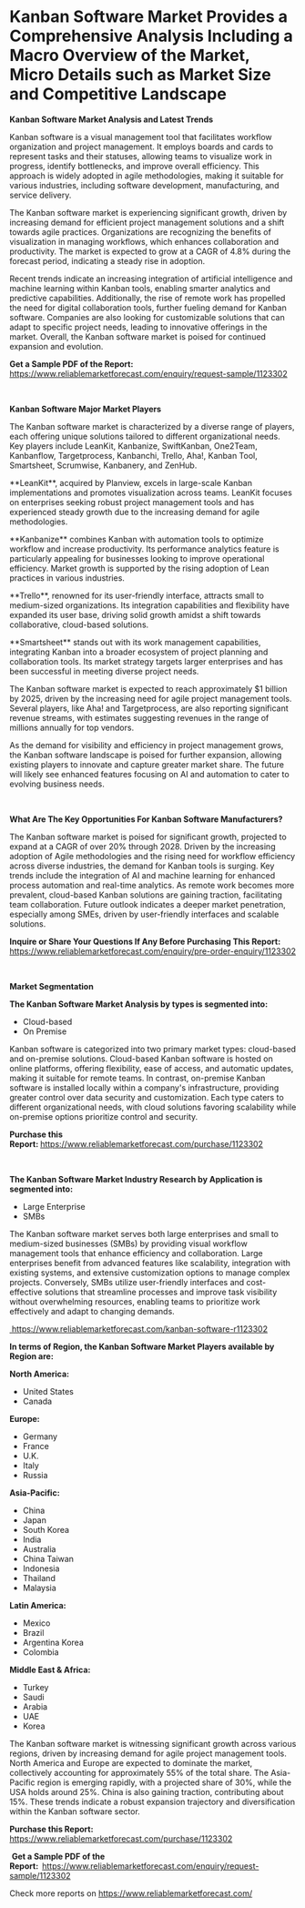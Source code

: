 <p><h1>Kanban Software Market Provides a Comprehensive Analysis Including a Macro Overview of the Market, Micro Details such as Market Size and Competitive Landscape</h1></p><p><strong>Kanban Software Market Analysis and Latest Trends</strong></p>
<p><p>Kanban software is a visual management tool that facilitates workflow organization and project management. It employs boards and cards to represent tasks and their statuses, allowing teams to visualize work in progress, identify bottlenecks, and improve overall efficiency. This approach is widely adopted in agile methodologies, making it suitable for various industries, including software development, manufacturing, and service delivery.</p><p>The Kanban software market is experiencing significant growth, driven by increasing demand for efficient project management solutions and a shift towards agile practices. Organizations are recognizing the benefits of visualization in managing workflows, which enhances collaboration and productivity. The market is expected to grow at a CAGR of 4.8% during the forecast period, indicating a steady rise in adoption.</p><p>Recent trends indicate an increasing integration of artificial intelligence and machine learning within Kanban tools, enabling smarter analytics and predictive capabilities. Additionally, the rise of remote work has propelled the need for digital collaboration tools, further fueling demand for Kanban software. Companies are also looking for customizable solutions that can adapt to specific project needs, leading to innovative offerings in the market. Overall, the Kanban software market is poised for continued expansion and evolution.</p></p>
<p><strong>Get a Sample PDF of the Report:&nbsp;</strong> <a href="https://www.reliablemarketforecast.com/enquiry/request-sample/1123302?utm_campaign=2449&utm_medium=2&utm_source=Github&utm_content=ia&utm_term=09032025&utm_id=kanban-software">https://www.reliablemarketforecast.com/enquiry/request-sample/1123302</a></p>
<p>&nbsp;</p>
<p><strong>Kanban Software Major Market Players</strong></p>
<p><p>The Kanban software market is characterized by a diverse range of players, each offering unique solutions tailored to different organizational needs. Key players include LeanKit, Kanbanize, SwiftKanban, One2Team, Kanbanflow, Targetprocess, Kanbanchi, Trello, Aha!, Kanban Tool, Smartsheet, Scrumwise, Kanbanery, and ZenHub.</p><p>**LeanKit**, acquired by Planview, excels in large-scale Kanban implementations and promotes visualization across teams. LeanKit focuses on enterprises seeking robust project management tools and has experienced steady growth due to the increasing demand for agile methodologies.</p><p>**Kanbanize** combines Kanban with automation tools to optimize workflow and increase productivity. Its performance analytics feature is particularly appealing for businesses looking to improve operational efficiency. Market growth is supported by the rising adoption of Lean practices in various industries.</p><p>**Trello**, renowned for its user-friendly interface, attracts small to medium-sized organizations. Its integration capabilities and flexibility have expanded its user base, driving solid growth amidst a shift towards collaborative, cloud-based solutions.</p><p>**Smartsheet** stands out with its work management capabilities, integrating Kanban into a broader ecosystem of project planning and collaboration tools. Its market strategy targets larger enterprises and has been successful in meeting diverse project needs.</p><p>The Kanban software market is expected to reach approximately $1 billion by 2025, driven by the increasing need for agile project management tools. Several players, like Aha! and Targetprocess, are also reporting significant revenue streams, with estimates suggesting revenues in the range of millions annually for top vendors.</p><p>As the demand for visibility and efficiency in project management grows, the Kanban software landscape is poised for further expansion, allowing existing players to innovate and capture greater market share. The future will likely see enhanced features focusing on AI and automation to cater to evolving business needs.</p></p>
<p>&nbsp;</p>
<p><strong>What Are The Key Opportunities For Kanban Software Manufacturers?</strong></p>
<p><p>The Kanban software market is poised for significant growth, projected to expand at a CAGR of over 20% through 2028. Driven by the increasing adoption of Agile methodologies and the rising need for workflow efficiency across diverse industries, the demand for Kanban tools is surging. Key trends include the integration of AI and machine learning for enhanced process automation and real-time analytics. As remote work becomes more prevalent, cloud-based Kanban solutions are gaining traction, facilitating team collaboration. Future outlook indicates a deeper market penetration, especially among SMEs, driven by user-friendly interfaces and scalable solutions.</p></p>
<p><strong>Inquire or Share Your Questions If Any Before Purchasing This Report:</strong> <a href="https://www.reliablemarketforecast.com/enquiry/pre-order-enquiry/1123302?utm_campaign=2449&utm_medium=2&utm_source=Github&utm_content=ia&utm_term=09032025&utm_id=kanban-software">https://www.reliablemarketforecast.com/enquiry/pre-order-enquiry/1123302</a></p>
<p>&nbsp;</p>
<p><strong>Market Segmentation</strong></p>
<p><strong>The Kanban Software Market Analysis by types is segmented into:</strong></p>
<p><ul><li>Cloud-based</li><li>On Premise</li></ul></p>
<p><p>Kanban software is categorized into two primary market types: cloud-based and on-premise solutions. Cloud-based Kanban software is hosted on online platforms, offering flexibility, ease of access, and automatic updates, making it suitable for remote teams. In contrast, on-premise Kanban software is installed locally within a company's infrastructure, providing greater control over data security and customization. Each type caters to different organizational needs, with cloud solutions favoring scalability while on-premise options prioritize control and security.</p></p>
<p><strong>Purchase this Report:&nbsp;</strong><a href="https://www.reliablemarketforecast.com/purchase/1123302?utm_campaign=2449&utm_medium=2&utm_source=Github&utm_content=ia&utm_term=09032025&utm_id=kanban-software">https://www.reliablemarketforecast.com/purchase/1123302</a></p>
<p>&nbsp;</p>
<p><strong>The Kanban Software Market Industry Research by Application is segmented into:</strong></p>
<p><ul><li>Large Enterprise</li><li>SMBs</li></ul></p>
<p><p>The Kanban software market serves both large enterprises and small to medium-sized businesses (SMBs) by providing visual workflow management tools that enhance efficiency and collaboration. Large enterprises benefit from advanced features like scalability, integration with existing systems, and extensive customization options to manage complex projects. Conversely, SMBs utilize user-friendly interfaces and cost-effective solutions that streamline processes and improve task visibility without overwhelming resources, enabling teams to prioritize work effectively and adapt to changing demands.</p></p>
<p><a href="https://www.reliablemarketforecast.com/kanban-software-r1123302?utm_campaign=2449&utm_medium=2&utm_source=Github&utm_content=ia&utm_term=09032025&utm_id=kanban-software">&nbsp;https://www.reliablemarketforecast.com/kanban-software-r1123302</a></p>
<p><strong>In terms of Region, the Kanban Software Market Players available by Region are:</strong></p>
<p>
    <p> <strong> North America: </strong>
        <ul>
            <li>United States</li>
            <li>Canada</li>
        </ul>
        </p> 
    <p> <strong> Europe: </strong>
        <ul>
            <li>Germany</li>
            <li>France</li>
            <li>U.K.</li>
            <li>Italy</li>
            <li>Russia</li>
        </ul>
        </p> 
    <p> <strong> Asia-Pacific: </strong>
        <ul>
            <li>China</li>
            <li>Japan</li>
            <li>South Korea</li>
            <li>India</li>
            <li>Australia</li>
            <li>China Taiwan</li>
            <li>Indonesia</li>
            <li>Thailand</li>
            <li>Malaysia</li>
        </ul>
        </p> 
    <p> <strong> Latin America: </strong>
        <ul>
            <li>Mexico</li>
            <li>Brazil</li>
            <li>Argentina Korea</li>
            <li>Colombia</li>
        </ul>
        </p> 
    <p> <strong> Middle East & Africa: </strong>
        <ul>
            <li>Turkey</li>
            <li>Saudi</li>
            <li>Arabia</li>
            <li>UAE</li>
            <li>Korea</li>
        </ul>
    </p>
    </p>
<p><p>The Kanban software market is witnessing significant growth across various regions, driven by increasing demand for agile project management tools. North America and Europe are expected to dominate the market, collectively accounting for approximately 55% of the total share. The Asia-Pacific region is emerging rapidly, with a projected share of 30%, while the USA holds around 25%. China is also gaining traction, contributing about 15%. These trends indicate a robust expansion trajectory and diversification within the Kanban software sector.</p></p>
<p><strong>Purchase this Report: </strong><a href="https://www.reliablemarketforecast.com/purchase/1123302?utm_campaign=2449&utm_medium=2&utm_source=Github&utm_content=ia&utm_term=09032025&utm_id=kanban-software">https://www.reliablemarketforecast.com/purchase/1123302</a></p>
<p>&nbsp;<strong>Get a Sample PDF of the Report:&nbsp;&nbsp;</strong><a href="https://www.reliablemarketforecast.com/enquiry/request-sample/1123302?utm_campaign=2449&utm_medium=2&utm_source=Github&utm_content=ia&utm_term=09032025&utm_id=kanban-software">https://www.reliablemarketforecast.com/enquiry/request-sample/1123302</a></p>
<p><strong></strong></p>
<p>Check more reports on <a href="https://www.reliablemarketforecast.com/?utm_campaign=2449&utm_medium=2&utm_source=Github&utm_content=ia&utm_term=09032025&utm_id=kanban-software">https://www.reliablemarketforecast.com/</a></p>
